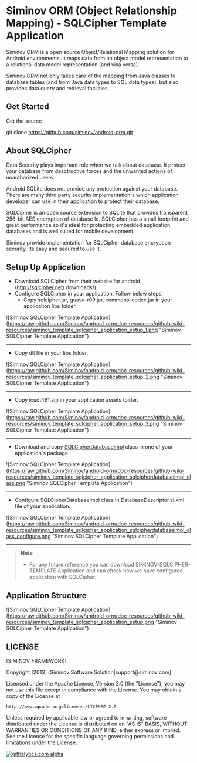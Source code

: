 Siminov ORM (Object Relationship Mapping) - SQLCipher Template Application
==========================================================================

Siminov ORM is a open source Object/Relational Mapping solution for Android environments. It maps data from an object model representation to a relational data model representation (and visa versa). 

Siminov ORM not only takes care of the mapping from Java classes to database tables (and from Java data types to SQL data types), but also provides data query and retrieval facilities. 

Get Started
-----------
Get the source

  git clone https://github.com/siminov/android-orm.git


About SQLCipher
---------------
Data Security plays important role when we talk about database. It protect your database from desctructive forces and the unwanted actions of unauthorized users.

Android SQLite does not provide any protection against your database. There are many third party security implementation's which application developer can use in their application to protect their database.

SQLCipher is an open source extension to SQLite that provides transparent 256-bit AES encryption of database le. SQLCipher has a small footprint and great performance so it's ideal for protecting embedded application databases and is well suited for mobile development.

Siminov provide implementation for SQLCipher database encryption security. Its easy and secured to use it.


Setup Up Application
--------------------

- Download SQLCipher from their website for android (http://sqlcipher.net/ downloads/).
- Configure SQLCipher in your application. Follow below steps:
  - Copy sqlcipher.jar, guava-r09.jar, commons-codec.jar in your application libs folder.

![Siminov SQLCipher Template Application] (https://raw.github.com/Siminov/android-orm/doc-resources/github-wiki-resources/siminov_template_sqlcipher_application_setup_1.png "Siminov SQLCipher Template Application")
***

  - Copy dll file in your libs folder.

![Siminov SQLCipher Template Application] (https://raw.github.com/Siminov/android-orm/doc-resources/github-wiki-resources/siminov_template_sqlcipher_application_setup_2.png "Siminov SQLCipher Template Application")
***

  - Copy icudt461.zip in your application assets folder.

![Siminov SQLCipher Template Application] (https://raw.github.com/Siminov/android-orm/doc-resources/github-wiki-resources/siminov_template_sqlcipher_application_setup_3.png "Siminov SQLCipher Template Application")
***

- Download and copy <a href='https://github.com/Siminov/android-orm/blob/db-impl/src/siminov/orm/db/impl/sqlcipher/SQLCipherDatabaseImpl.java'>SQLCipherDatabaseImpl</a> class in one of your application's package.  

![Siminov SQLCipher Template Application] (https://raw.github.com/Siminov/android-orm/doc-resources/github-wiki-resources/siminov_template_sqlcipher_application_sqlcipherdatabaseimpl_class.png "Siminov SQLCipher Template Application")
***

- Configure SQLCipherDatabaseImpl class in DatabaseDescriptor.si.xml file of your application.

![Siminov SQLCipher Template Application] (https://raw.github.com/Siminov/android-orm/doc-resources/github-wiki-resources/siminov_template_sqlcipher_application_sqlcipherdatabaseimpl_class_configure.png "Siminov SQLCipher Template Application")
***

> <b>Note</b>
> - For any future reference you can download SIMINOV-SQLCIPHER-TEMPLATE Application and can check how we have configured application with SQLCipher.

Application Structure
---------------------

![Siminov SQLCipher Template Application] (https://raw.github.com/Siminov/android-orm/doc-resources/github-wiki-resources/siminov_template_sqlcipher_application_setup.png "Siminov SQLCipher Template Application")



LICENSE
-------

 
 [SIMINOV FRAMEWORK]
 <p>
 Copyright [2013] [Siminov Software Solution|support@siminov.com]
 
 Licensed under the Apache License, Version 2.0 (the "License");
 you may not use this file except in compliance with the License.
 You may obtain a copy of the License at
 
    http://www.apache.org/licenses/LICENSE-2.0
 
 Unless required by applicable law or agreed to in writing, software
 distributed under the License is distributed on an "AS IS" BASIS,
 WITHOUT WARRANTIES OR CONDITIONS OF ANY KIND, either express or implied.
 See the License for the specific language governing permissions and
 limitations under the License.


[![githalytics.com alpha](https://cruel-carlota.pagodabox.com/f423e443f4fc035eeb0ccf84cb7abdbe "githalytics.com")](http://githalytics.com/Siminov/android-templates)

